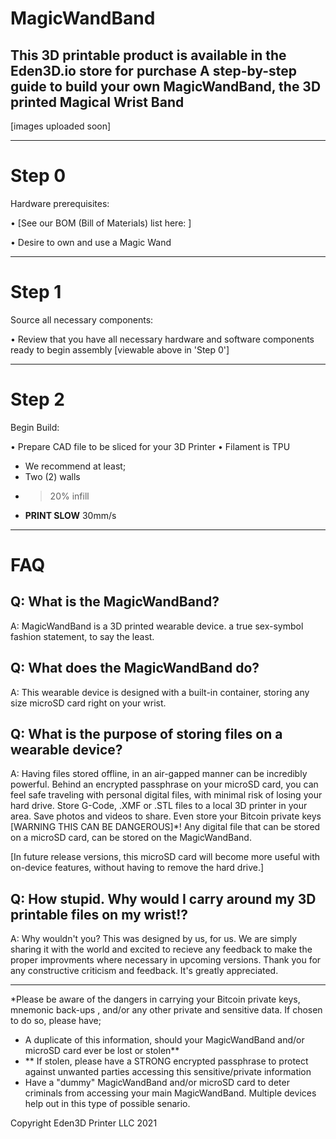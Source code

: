 # MagicWandBand
This 3D printable product is available in the Eden3D.io store for purchase
A step-by-step guide to build your own MagicWandBand, the 3D printed Magical Wrist Band
------
[images uploaded soon]

------
# Step 0
Hardware prerequisites:

• [See our BOM (Bill of Materials) list here: ]

• Desire to own and use a Magic Wand

------
# Step 1
Source all necessary components:

• Review that you have all necessary hardware and software components ready to begin assembly [viewable above in 'Step 0']

------
# Step 2
Begin Build:

• Prepare CAD file to be sliced for your 3D Printer
• Filament is TPU
- We recommend at least;
- Two (2) walls
- >20% infill
- **PRINT SLOW** 30mm/s


-----------------------------------------------
# FAQ
Q: What is the MagicWandBand?
---
A: MagicWandBand is a 3D printed wearable device. a true sex-symbol fashion statement, to say the least. 

Q: What does the MagicWandBand do?
---
A: This wearable device is designed with a built-in container, storing any size microSD card right on your wrist.

Q: What is the purpose of storing files on a wearable device?
---
A: Having files stored offline, in an air-gapped manner can be incredibly powerful.  Behind an encrypted passphrase on your microSD card, you can feel safe traveling with personal digital files, with minimal risk of losing your hard drive. Store G-Code, .XMF or .STL files to a local 3D printer in your area. Save photos and videos to share. Even store your Bitcoin private keys [WARNING THIS CAN BE DANGEROUS]*! Any digital file that can be stored on a microSD card, can be stored on the MagicWandBand.

[In future release versions, this microSD card will become more useful with on-device features, without having to remove the hard drive.]

Q: How stupid. Why would I carry around my 3D printable files on my wrist!?
---
A: Why wouldn't you? This was designed by us, for us. We are simply sharing it with the world and excited to recieve any feedback to make the proper improvments where necessary in upcoming versions.  Thank you for any constructive criticism and feedback. It's greatly appreciated. 



---------------------------------------------------------


*Please be aware of the dangers in carrying your Bitcoin private keys, mnemonic back-ups , and/or any other private and sensitive data. If chosen to do so, please have;
- A duplicate of this information, should your MagicWandBand and/or microSD card ever be lost or stolen**
- ** If stolen, please have a STRONG encrypted passphrase to protect against unwanted parties accessing this sensitive/private information
- Have a "dummy" MagicWandBand and/or microSD card to deter criminals from accessing your main MagicWandBand. Multiple devices help out in this type of possible senario. 




Copyright Eden3D Printer LLC 2021
